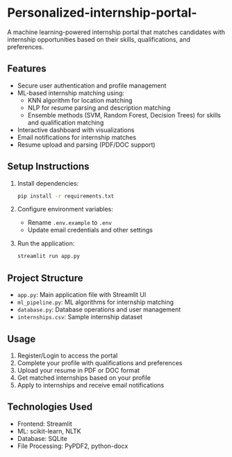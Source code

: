 # Personalized-internship-portal-

A machine learning-powered internship portal that matches candidates with internship opportunities based on their skills, qualifications, and preferences.

## Features

- Secure user authentication and profile management
- ML-based internship matching using:
  - KNN algorithm for location matching
  - NLP for resume parsing and description matching
  - Ensemble methods (SVM, Random Forest, Decision Trees) for skills and qualification matching
- Interactive dashboard with visualizations
- Email notifications for internship matches
- Resume upload and parsing (PDF/DOC support)

## Setup Instructions

1. Install dependencies:
   ```bash
   pip install -r requirements.txt
   ```

2. Configure environment variables:
   - Rename `.env.example` to `.env`
   - Update email credentials and other settings

3. Run the application:
   ```bash
   streamlit run app.py
   ```

## Project Structure

- `app.py`: Main application file with Streamlit UI
- `ml_pipeline.py`: ML algorithms for internship matching
- `database.py`: Database operations and user management
- `internships.csv`: Sample internship dataset

## Usage

1. Register/Login to access the portal
2. Complete your profile with qualifications and preferences
3. Upload your resume in PDF or DOC format
4. Get matched internships based on your profile
5. Apply to internships and receive email notifications

## Technologies Used

- Frontend: Streamlit
- ML: scikit-learn, NLTK
- Database: SQLite
- File Processing: PyPDF2, python-docx

  
